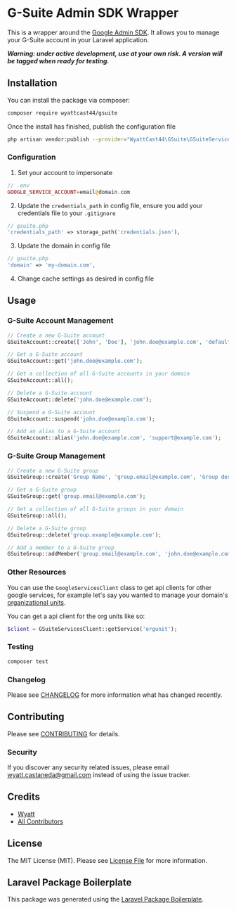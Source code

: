 # G-Suite Admin SDK Wrapper

<!-- [![Latest Version on Packagist](https://img.shields.io/packagist/v/wyattcast44/gsuite.svg?style=flat-square)](https://packagist.org/packages/wyattcast44/gsuite)
[![Build Status](https://img.shields.io/travis/wyattcast44/gsuite/master.svg?style=flat-square)](https://travis-ci.org/wyattcast44/gsuite)
[![Quality Score](https://img.shields.io/scrutinizer/g/wyattcast44/gsuite.svg?style=flat-square)](https://scrutinizer-ci.com/g/wyattcast44/gsuite)
[![Total Downloads](https://img.shields.io/packagist/dt/wyattcast44/gsuite.svg?style=flat-square)](https://packagist.org/packages/wyattcast44/gsuite) -->

This is a wrapper around the
[Google Admin SDK](https://developers.google.com/admin-sdk/). It allows you to
manage your G-Suite account in your Laravel application.

**_Warning: under active development, use at your own risk. A version will be
tagged when ready for testing._**

## Installation

You can install the package via composer:

```bash
composer require wyattcast44/gsuite
```

Once the install has finished, publish the configuration file

```bash
php artisan vendor:publish --provider="WyattCast44\GSuite\GSuiteServiceProvider" --tag="config"
```

### Configuration

1. Set your account to impersonate

```php
// .env
GOOGLE_SERVICE_ACCOUNT=email@domain.com
```

2. Update the `credentials_path` in config file, ensure you add your credentials
   file to your `.gitignore`

```php
// gsuite.php
'credentials_path' => storage_path('credentials.json'),
```

3. Update the domain in config file

```php
// gsuite.php
'domain' => 'my-domain.com',
```

4. Change cache settings as desired in config file

## Usage

### G-Suite Account Management

```php
// Create a new G-Suite account
GSuiteAccount::create(['John', 'Doe'], 'john.doe@example.com', 'default-password');

// Get a G-Suite account
GSuiteAccount::get('john.doe@example.com');

// Get a collection of all G-Suite accounts in your domain
GSuiteAccount::all();

// Delete a G-Suite account
GSuiteAccount::delete('john.doe@example.com');

// Suspend a G-Suite account
GSuiteAccount::suspend('john.doe@example.com');

// Add an alias to a G-Suite account
GSuiteAccount::alias('john.doe@example.com', 'support@example.com');
```

### G-Suite Group Management

```php
// Create a new G-Suite group
GSuiteGroup::create('Group Name', 'group.email@example.com', 'Group description');

// Get a G-Suite group
GSuiteGroup::get('group.email@example.com');

// Get a collection of all G-Suite groups in your domain
GSuiteGroup::all();

// Delete a G-Suite group
GSuiteGroup::delete('group.example@example.com');

// Add a member to a G-Suite group
GSuiteGroup::addMember('group.email@example.com', 'john.doe@example.com');
```

### Other Resources

You can use the `GoogleServicesClient` class to get api clients for other google
services, for example let's say you wanted to manage your domain's
[organizational units](https://developers.google.com/admin-sdk/directory/v1/guides/manage-org-units).

You can get a api client for the org units like so:

```php
$client = GSuiteServicesClient::getService('orgunit');
```

### Testing

```bash
composer test
```

### Changelog

Please see [CHANGELOG](CHANGELOG.md) for more information what has changed
recently.

## Contributing

Please see [CONTRIBUTING](CONTRIBUTING.md) for details.

### Security

If you discover any security related issues, please email
wyatt.castaneda@gmail.com instead of using the issue tracker.

## Credits

-   [Wyatt](https://github.com/wyattcast44)
-   [All Contributors](../../contributors)

## License

The MIT License (MIT). Please see [License File](LICENSE.md) for more
information.

## Laravel Package Boilerplate

This package was generated using the
[Laravel Package Boilerplate](https://laravelpackageboilerplate.com).
